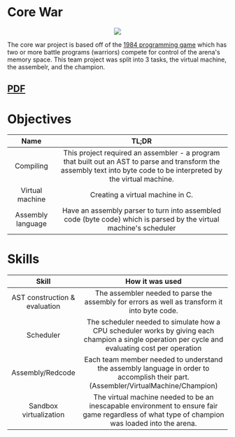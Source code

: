 # Core War
<p align="center">
  <img src="https://i.ytimg.com/vi/Kcn7Zec4RHY/maxresdefault.jpg">
</p>

The core war project is based off of the [1984 programming game](https://en.wikipedia.org/wiki/Core_War) which has two or more battle programs (warriors) compete for control of the arena's memory space. 
This team project was split into 3 tasks, the virtual machine, the assembelr, and the champion. 

[PDF](pdf/corewar.en.pdf)
---

# Objectives
|Name|TL;DR
|:-:|:-:|
|Compiling|This project required an assembler - a program that built out an AST to parse and transform the assembly text into byte code to be interpreted by the virtual machine.|
|Virtual machine|Creating a virtual machine in C.|
|Assembly language|Have an assembly parser to turn into assembled code (byte code) which is parsed by the virtual machine's scheduler|

# Skills
|Skill|How it was used
|:-:|:-:|
|AST construction & evaluation|The assembler needed to parse the assembly for errors as well as transform it into byte code.|
|Scheduler|The scheduler needed to simulate how a CPU scheduler works by giving each champion a single operation per cycle and evaluating cost per operation|
|Assembly/Redcode|Each team member needed to understand the assembly language in order to accomplish their part. (Assembler/VirtualMachine/Champion)|
|Sandbox virtualization|The virtual machine needed to be an inescapable environment to ensure fair game regardless of what type of champion was loaded into the arena.|
